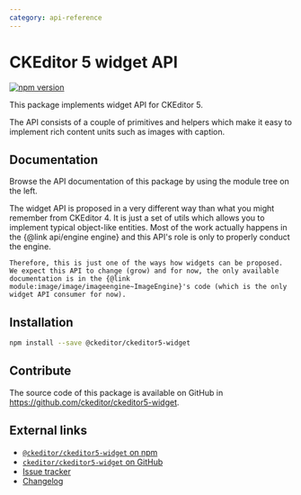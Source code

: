 ```yaml
---
category: api-reference
---
```


# CKEditor 5 widget API

[![npm version](https://badge.fury.io/js/%40ckeditor%2Fckeditor5-widget.svg)](https://www.npmjs.com/package/@ckeditor/ckeditor5-widget)

This package implements widget API for CKEditor 5.

The API consists of a couple of primitives and helpers which make it easy to implement rich content units such as images with caption.

## Documentation

Browse the API documentation of this package by using the module tree on the left.

<info-box>
	The widget API is proposed in a very different way than what you might remember from CKEditor 4. It is just a set of utils which allows you to implement typical object-like entities. Most of the work actually happens in the {@link api/engine engine} and this API's role is only to properly conduct the engine.

	Therefore, this is just one of the ways how widgets can be proposed. We expect this API to change (grow) and for now, the only available documentation is in the {@link module:image/image/imageengine~ImageEngine}'s code (which is the only widget API consumer for now).
</info-box>

## Installation

```bash
npm install --save @ckeditor/ckeditor5-widget
```

## Contribute

The source code of this package is available on GitHub in https://github.com/ckeditor/ckeditor5-widget.

## External links

* [`@ckeditor/ckeditor5-widget` on npm](https://www.npmjs.com/package/@ckeditor/ckeditor5-widget)
* [`ckeditor/ckeditor5-widget` on GitHub](https://github.com/ckeditor/ckeditor5-widget)
* [Issue tracker](https://github.com/ckeditor/ckeditor5-widget/issues)
* [Changelog](https://github.com/ckeditor/ckeditor5-widget/blob/master/CHANGELOG.md)
